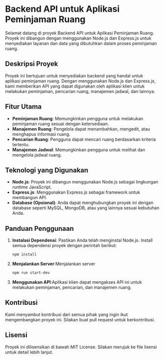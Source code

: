 # Backend API untuk Aplikasi Peminjaman Ruang

Selamat datang di proyek Backend API untuk Aplikasi Peminjaman Ruang. Proyek ini dibangun dengan menggunakan Node.js dan Express.js untuk menyediakan layanan dan data yang dibutuhkan dalam proses peminjaman ruang.

## Deskripsi Proyek

Proyek ini bertujuan untuk menyediakan backend yang handal untuk aplikasi peminjaman ruang. Dengan menggunakan Node.js dan Express.js, kami memberikan API yang dapat digunakan oleh aplikasi klien untuk melakukan peminjaman, pencarian ruang, manajemen jadwal, dan lainnya.

## Fitur Utama

- **Peminjaman Ruang**: Memungkinkan pengguna untuk melakukan peminjaman ruang sesuai dengan ketersediaan.
- **Manajemen Ruang**: Pengelola dapat menambahkan, mengedit, atau menghapus informasi ruang.
- **Pencarian Ruang**: Pengguna dapat mencari ruang berdasarkan kriteria tertentu.
- **Manajemen Jadwal**: Memungkinkan pengguna untuk melihat dan mengelola jadwal ruang.

## Teknologi yang Digunakan

- **Node.js**: Proyek ini dibangun menggunakan Node.js sebagai lingkungan runtime JavaScript.
- **Express.js**: Menggunakan Express.js sebagai framework untuk membangun API.
- **Database (Opsional)**: Anda dapat menghubungkan proyek ini dengan database seperti MySQL, MongoDB, atau yang lainnya sesuai kebutuhan Anda.

## Panduan Penggunaan

1. **Instalasi Dependensi**: Pastikan Anda telah menginstal Node.js. Install semua dependensi proyek dengan perintah berikut:

   ```bash
   npm install
2. **Menjalankan Server**:Menjalankan server
   ```bash
   npm run start-dev
3. **Menggunakan API**:Aplikasi klien dapat mengakses API ini untuk melakukan peminjaman, pencarian, dan manajemen ruang.

## Kontribusi
Kami menyambut kontribusi dari semua pihak yang ingin ikut mengembangkan proyek ini. Silakan buat pull request untuk berkontribusi.

## Lisensi
Proyek ini dilisensikan di bawah MIT License. Silakan merujuk ke file lisensi untuk detail lebih lanjut.
